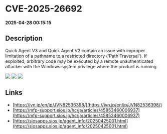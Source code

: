 # CVE-2025-26692

**2025-04-28 00:15:15**

## Description
Quick Agent V3 and Quick Agent V2 contain an issue with improper limitation of a pathname to a restricted directory ('Path Traversal'). If exploited, arbitrary code may be executed by a remote unauthenticated attacker with the Windows system privilege where the product is running.

![](https://img.shields.io/static/v1?label=Score&message=9.2&color=red)
![](https://img.shields.io/static/v1?label=Severity&message=CRITICAL&color=red)
![](https://img.shields.io/static/v1?label=CWE&message=Traversal&color=green)

## Links
- [https://jvn.jp/en/jp/JVN82536398/](https://jvn.jp/en/jp/JVN82536398/)
- [https://mfp-support.sios.jp/hc/ja/articles/45853460006937](https://mfp-support.sios.jp/hc/ja/articles/45853460006937)
- [https://siosapps.sios.jp/agent_info/20250425001.html](https://siosapps.sios.jp/agent_info/20250425001.html)
